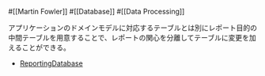 #[[Martin Fowler]] #[[Database]] #[[Data Processing]]

アプリケーションのドメインモデルに対応するテーブルとは別にレポート目的の中間テーブルを用意することで、レポートの関心を分離してテーブルに変更を加えることができる。

- [ReportingDatabase](https://bliki-ja.github.io/ReportingDatabase)